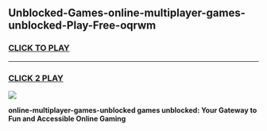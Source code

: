 
## Unblocked-Games-online-multiplayer-games-unblocked-Play-Free-oqrwm
<h3>
<a href="https://premium76.site?title=online-multiplayer-games-unblocked&ref=21A">CLICK TO PLAY</a></h3>
<hr>

<h3>
<a href="https://premium76.site?title=online-multiplayer-games-unblocked&ref=21A">CLICK 2 PLAY</a>
  
</h3>

<a href="https://premium76.site?title=online-multiplayer-games-unblocked&ref=21A"><img src="https://clearcache.store/games.png"></a>


**online-multiplayer-games-unblocked games unblocked: Your Gateway to Fun and Accessible Online Gaming**
